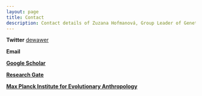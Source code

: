 ```yaml
---
layout: page
title: Contact
description: Contact details of Zuzana Hofmanová, Group Leader of Genetic History Group at Max Planck Institute for Evolutionary Anthropology.
---
```



**Twitter** [dewawer](https://twitter.com/dewawer)

**Email**   <script><!--
var name = "zuzana_hofmanova";
var domain = "eva.mpg.de";
document.write('<a href=\"mailto:' + name + '@' + domain + '\">' + name + '@' + domain + '</a>');
--></script>

[**Google Scholar**](https://scholar.google.com/citations?user=LAftoAQAAAAJ&hl=en)

[**Research Gate**](https://www.researchgate.net/profile/Zuzana_Hofmanova)

[**Max Planck Institute for Evolutionary Anthropology**](https://www.eva.mpg.de/archaeogenetics/staff/zuzana-hofmanova/)
